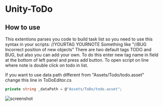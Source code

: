 # Unity-ToDo

How to use
----------
This extentions parses you code to build task list so you need to use this syntax in your scripts:
//YOURTAG YOURNOTE
Something like "//BUG Incorrect position of new objects"
There are two default tags TODO and BUG, but also you can add your own. To do this enter new tag name in field at the bottom of left panel and press add button. 
To open script on line where note is double click on todo in list.

If you want to use data path different from "Assets/Todo/todo.asset" change this line in ToDoEditor.cs

```C#
private string _dataPath = @"Assets/ToDo/todo.asset";
```

![screenshot](http://i.imgur.com/9ZtQP9M.png)

